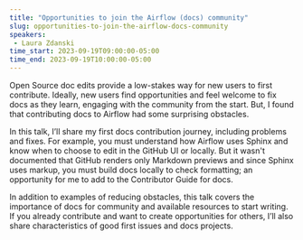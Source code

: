 ```yaml
---
title: "Opportunities to join the Airflow (docs) community"
slug: opportunities-to-join-the-airflow-docs-community
speakers:
 - Laura Zdanski
time_start: 2023-09-19T09:00:00-05:00
time_end: 2023-09-19T10:00:00-05:00
---
```


Open Source doc edits provide a low-stakes way for new users to first contribute. Ideally, new users find opportunities and feel welcome to fix docs as they learn, engaging with the community from the start. But, I found that contributing docs to Airflow had some surprising obstacles.



In this talk, I’ll share my first docs contribution journey, including problems and fixes. For example, you must understand how Airflow uses Sphinx and know when to choose to edit in the GitHub UI or locally. But it wasn't documented that GitHub renders only Markdown previews and since Sphinx uses markup, you must build docs locally to check formatting; an opportunity for me to add to the Contributor Guide for docs.



In addition to examples of reducing obstacles, this talk covers the importance of docs for community and available resources to start writing. If you already contribute and want to create opportunities for others, I’ll also share characteristics of good first issues and docs projects. 